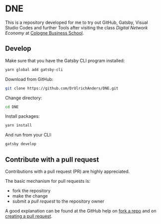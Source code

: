 # DNE

This is a repository developed for me to try out GitHub, Gatsby, Visual Studio Codes and further Tools after visiting the class _Digital Network Economy_ at [Cologne Business School](https://cbs.de).

## Develop

Make sure that you have the Gatsby CLI program installed:
```sh
yarn global add gatsby-cli
```

Download from GitHub:
```sh
git clone https://github.com/DrUlrichAnders/DNE.git
```

Change directory:
```sh
cd DNE
```

Install packages:
```sh
yarn install
```

And run from your CLI:
```sh
gatsby develop
```

## Contribute with a pull request

Contributions with a pull request (PR) are highly appreciated. 

The basic mechanism for pull requests is:

+ fork the repository
+ make the change
+ submit a _pull request_ to the repository owner

A good explanation can be found at the GitHub help on [fork a repo](https://help.github.com/articles/fork-a-repo/) and on
[creating a pull request](https://help.github.com/articles/creating-a-pull-request/).